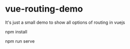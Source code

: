 # vue-routing-demo
It's just a small demo to show all options of routing in vuejs
 
 npm install
 
 npm run serve
